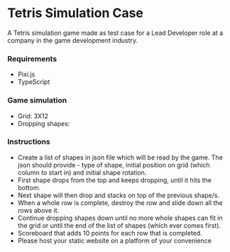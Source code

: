 # Tetris Simulation Case

A Tetris simulation game made as test case for a Lead Developer role at a company in the game development industry.

### Requirements
* Pixi.js
* TypeScript

### Game simulation

* Grid: 3X12
* Dropping shapes:

### Instructions

* Create a list of shapes in json file which will be read by the game. The json should provide - type of shape, initial position on grid (which column to start in) and initial shape rotation.
* First shape drops from the top and keeps dropping, until it hits the bottom.
* Next shape will then drop and stacks on top of the previous shape/s.
* When a whole row is complete, destroy the row and slide down all the rows above
it.
* Continue dropping shapes down until no more whole shapes can fit in the grid or until the end of the list of shapes (which ever comes first).
* Scoreboard that adds 10 points for each row that is completed.
* Please host your static website on a platform of your convenience
